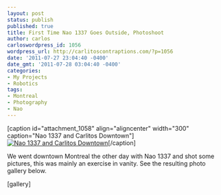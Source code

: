 ```yaml
---
layout: post
status: publish
published: true
title: First Time Nao 1337 Goes Outside, Photoshoot
author: carlos
carloswordpress_id: 1056
wordpress_url: http://carlitoscontraptions.com/?p=1056
date: '2011-07-27 23:04:40 -0400'
date_gmt: '2011-07-28 03:04:40 -0400'
categories:
- My Projects
- Robotics
tags:
- Montreal
- Photography
- Nao
---
```

\[caption id="attachment_1058" align="aligncenter" width="300" caption="Nao 1337 and Carlitos Downtown"\][![Nao 1337 and Carlitos Downtown](http://carlitoscontraptions.com/wp-content/uploads/2011/07/IMG_0788-300x225.jpg "Nao 1337 and Carlitos Downtown")](http://carlitoscontraptions.com/wp-content/uploads/2011/07/IMG_0788.jpg)\[/caption\]

We went downtown Montreal the other day with Nao 1337 and shot some pictures, 
this was mainly an exercise in vanity. See the resulting photo gallery below.

[gallery]
